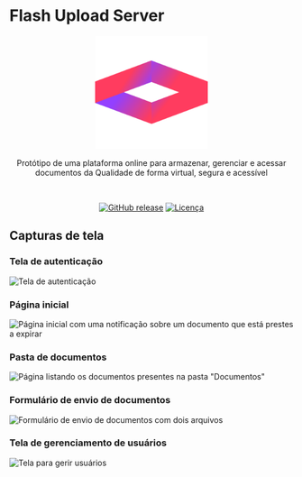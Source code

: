 # Flash Upload Server

<div align="center">
	<a href="https://github.com/Alphka/Flash-Upload-Server">
		<img src="https://raw.githubusercontent.com/Alphka/Flash-Upload-Server/b3a18f32454d73f86324ee7e316c7b7e1b07b8f9/public/icons/favicon.svg" alt="Logotipo da plataforma Flash" height="200">
	</a>
	<p>Protótipo de uma plataforma online para armazenar, gerenciar e acessar documentos da Qualidade de forma virtual, segura e acessível</p>
</div>

<br>

<p align="center">
	<a href="https://github.com/Alphka/Flash-Upload-Server/releases"><img alt="GitHub release" src="https://img.shields.io/github/v/release/Alphka/Flash-Upload-Server?color=%235271FF&label=%C3%9Altima%20vers%C3%A3o&style=for-the-badge&sort=semver"></a>
	<a href="LICENSE.md"><img alt="Licença" src="https://img.shields.io/github/license/Alphka/Flash-Upload-Server?color=%235271FF&style=for-the-badge&label=Licen%C3%A7a"></a>
</p>

## Capturas de tela
### Tela de autenticação
![Tela de autenticação](https://github.com/user-attachments/assets/50002d99-5586-40ff-8d5a-b2edebeb5c74)

### Página inicial
![Página inicial com uma notificação sobre um documento que está prestes a expirar](https://github.com/user-attachments/assets/5bfd5164-0985-4265-b760-fb43b37bd517)

### Pasta de documentos
![Página listando os documentos presentes na pasta "Documentos"](https://github.com/user-attachments/assets/19812472-c84d-4616-9d45-0fad315229f7)

### Formulário de envio de documentos
![Formulário de envio de documentos com dois arquivos](https://github.com/user-attachments/assets/9ac1157b-9014-454c-8006-32dfc2d3ea32)

### Tela de gerenciamento de usuários
![Tela para gerir usuários](https://github.com/user-attachments/assets/de9753c1-777e-4cc9-b585-b80e61f7e42a)
